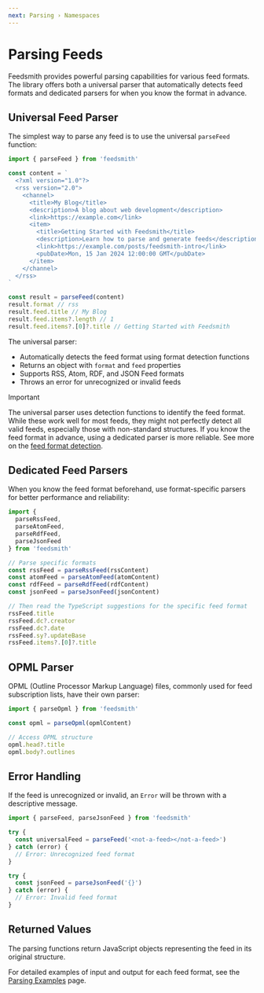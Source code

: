 ```yaml
---
next: Parsing › Namespaces
---
```


# Parsing Feeds

Feedsmith provides powerful parsing capabilities for various feed formats. The library offers both a universal parser that automatically detects feed formats and dedicated parsers for when you know the format in advance.

## Universal Feed Parser

The simplest way to parse any feed is to use the universal `parseFeed` function:

```typescript
import { parseFeed } from 'feedsmith'

const content = `
  <?xml version="1.0"?>
  <rss version="2.0">
    <channel>
      <title>My Blog</title>
      <description>A blog about web development</description>
      <link>https://example.com</link>
      <item>
        <title>Getting Started with Feedsmith</title>
        <description>Learn how to parse and generate feeds</description>
        <link>https://example.com/posts/feedsmith-intro</link>
        <pubDate>Mon, 15 Jan 2024 12:00:00 GMT</pubDate>
      </item>
    </channel>
  </rss>
`

const result = parseFeed(content)
result.format // rss
result.feed.title // My Blog
result.feed.items?.length // 1
result.feed.items?.[0]?.title // Getting Started with Feedsmith
```

The universal parser:
- Automatically detects the feed format using format detection functions
- Returns an object with `format` and `feed` properties
- Supports RSS, Atom, RDF, and JSON Feed formats
- Throws an error for unrecognized or invalid feeds

> [!IMPORTANT]
> The universal parser uses detection functions to identify the feed format. While these work well for most feeds, they might not perfectly detect all valid feeds, especially those with non-standard structures. If you know the feed format in advance, using a dedicated parser is more reliable.
> See more on the [feed format detection](/parsing/detecting).

## Dedicated Feed Parsers

When you know the feed format beforehand, use format-specific parsers for better performance and reliability:

```typescript
import {
  parseRssFeed,
  parseAtomFeed,
  parseRdfFeed,
  parseJsonFeed
} from 'feedsmith'

// Parse specific formats
const rssFeed = parseRssFeed(rssContent)
const atomFeed = parseAtomFeed(atomContent)
const rdfFeed = parseRdfFeed(rdfContent)
const jsonFeed = parseJsonFeed(jsonContent)

// Then read the TypeScript suggestions for the specific feed format
rssFeed.title
rssFeed.dc?.creator
rssFeed.dc?.date
rssFeed.sy?.updateBase
rssFeed.items?.[0]?.title
```

## OPML Parser

OPML (Outline Processor Markup Language) files, commonly used for feed subscription lists, have their own parser:

```typescript
import { parseOpml } from 'feedsmith'

const opml = parseOpml(opmlContent)

// Access OPML structure
opml.head?.title
opml.body?.outlines
```

## Error Handling

If the feed is unrecognized or invalid, an `Error` will be thrown with a descriptive message.

```typescript
import { parseFeed, parseJsonFeed } from 'feedsmith'

try {
  const universalFeed = parseFeed('<not-a-feed></not-a-feed>')
} catch (error) {
  // Error: Unrecognized feed format
}

try {
  const jsonFeed = parseJsonFeed('{}')
} catch (error) {
  // Error: Invalid feed format
}
```

## Returned Values

The parsing functions return JavaScript objects representing the feed in its original structure.

For detailed examples of input and output for each feed format, see the [Parsing Examples](/parsing/examples) page.
